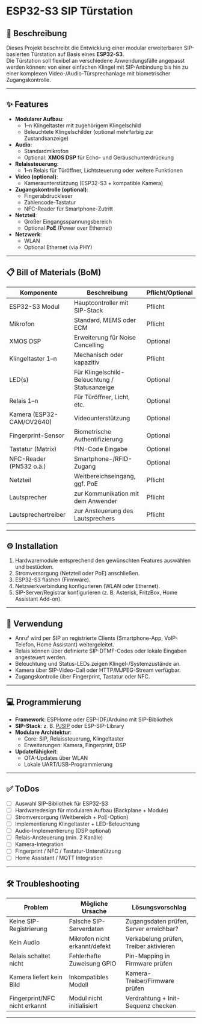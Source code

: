# ESP32-S3 SIP Türstation

## 📖 Beschreibung
Dieses Projekt beschreibt die Entwicklung einer modular erweiterbaren SIP-basierten Türstation auf Basis eines **ESP32-S3**.  
Die Türstation soll flexibel an verschiedene Anwendungsfälle angepasst werden können: von einer einfachen Klingel mit SIP-Anbindung bis hin zu einer komplexen Video-/Audio-Türsprechanlage mit biometrischer Zugangskontrolle.  

---

## ✨ Features
- **Modularer Aufbau**:
  - 1–n Klingeltaster mit zugehörigem Klingelschild
  - Beleuchtete Klingelschilder (optional mehrfarbig zur Zustandsanzeige)
- **Audio**:
  - Standardmikrofon
  - Optional: **XMOS DSP** für Echo- und Geräuschunterdrückung
- **Relaissteuerung**:
  - 1–n Relais für Türöffner, Lichtsteuerung oder weitere Funktionen
- **Video (optional)**:
  - Kameraunterstützung (ESP32-S3 + kompatible Kamera)
- **Zugangskontrolle (optional)**:
  - Fingerabdruckleser
  - Zahlencode-Tastatur
  - NFC-Reader für Smartphone-Zutritt
- **Netzteil**:
  - Großer Eingangsspannungsbereich
  - Optional **PoE** (Power over Ethernet)
- **Netzwerk**:
  - WLAN
  - Optional Ethernet (via PHY)

---

## 📋 Bill of Materials (BoM)
| Komponente              | Beschreibung                                | Pflicht/Optional |
|--------------------------|---------------------------------------------|------------------|
| ESP32-S3 Modul          | Hauptcontroller mit SIP-Stack               | Pflicht          |
| Mikrofon                | Standard, MEMS oder ECM                     | Pflicht          |
| XMOS DSP                | Erweiterung für Noise Cancelling            | Optional         |
| Klingeltaster 1–n       | Mechanisch oder kapazitiv                   | Pflicht          |
| LED(s)                  | Für Klingelschild-Beleuchtung / Statusanzeige | Optional        |
| Relais 1–n              | Für Türöffner, Licht, etc.                  | Optional         |
| Kamera (ESP32-CAM/OV2640)| Videounterstützung                         | Optional         |
| Fingerprint-Sensor      | Biometrische Authentifizierung              | Optional         |
| Tastatur (Matrix)       | PIN-Code Eingabe                            | Optional         |
| NFC-Reader (PN532 o.ä.) | Smartphone-/RFID-Zugang                     | Optional         |
| Netzteil                | Weitbereichseingang, ggf. PoE               | Pflicht          |
| Lautsprecher            | zur Kommunikation mit dem Anwender          | Pflicht          |
| Lautsprechertreiber     | zur Ansteuerung des Lautsprechers           | Pflicht          |


---

## ⚙️ Installation
1. Hardwaremodule entsprechend den gewünschten Features auswählen und bestücken.  
2. Stromversorgung (Netzteil oder PoE) anschließen.  
3. ESP32-S3 flashen (Firmware).  
4. Netzwerkverbindung konfigurieren (WLAN oder Ethernet).  
5. SIP-Server/Registrar konfigurieren (z. B. Asterisk, FritzBox, Home Assistant Add-on).  

---

## 🚀 Verwendung
- Anruf wird per SIP an registrierte Clients (Smartphone-App, VoIP-Telefon, Home Assistant) weitergeleitet.  
- Relais können über definierte SIP-DTMF-Codes oder lokale Eingaben angesteuert werden.  
- Beleuchtung und Status-LEDs zeigen Klingel-/Systemzustände an.  
- Kamera über SIP-Video-Call oder HTTP/MJPEG-Stream verfügbar.  
- Zugangskontrolle über Fingerprint, Tastatur oder NFC.  

---

## 💻 Programmierung
- **Framework**: ESPHome oder ESP-IDF/Arduino mit SIP-Bibliothek  
- **SIP-Stack**: z. B. [PJSIP](https://www.pjsip.org/) oder ESP-SIP-Library  
- **Modulare Architektur**:
  - Core: SIP, Relaissteuerung, Klingeltaster
  - Erweiterungen: Kamera, Fingerprint, DSP  
- **Updatefähigkeit**:
  - OTA-Updates über WLAN  
  - Lokale UART/USB-Programmierung  

---

## ✅ ToDos
- [ ] Auswahl SIP-Bibliothek für ESP32-S3  
- [ ] Hardwaredesign für modularen Aufbau (Backplane + Module)  
- [ ] Stromversorgung (Weitbereich + PoE-Option)  
- [ ] Implementierung Klingeltaster + LED-Beleuchtung  
- [ ] Audio-Implementierung (DSP optional)  
- [ ] Relais-Ansteuerung (min. 2 Kanäle)  
- [ ] Kamera-Integration  
- [ ] Fingerprint / NFC / Tastatur-Unterstützung  
- [ ] Home Assistant / MQTT Integration  

---

## 🛠️ Troubleshooting
| Problem                      | Mögliche Ursache                | Lösungsvorschlag              |
|------------------------------|---------------------------------|-------------------------------|
| Keine SIP-Registrierung      | Falsche SIP-Serverdaten         | Zugangsdaten prüfen, Server erreichbar? |
| Kein Audio                   | Mikrofon nicht erkannt/defekt   | Verkabelung prüfen, Treiber aktivieren |
| Relais schaltet nicht        | Fehlerhafte Zuweisung GPIO      | Pin-Mapping in Firmware prüfen |
| Kamera liefert kein Bild     | Inkompatibles Modell            | Kamera-Treiber/Firmware prüfen |
| Fingerprint/NFC nicht erkannt| Modul nicht initialisiert       | Verdrahtung + Init-Sequenz checken |

---

